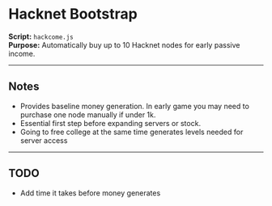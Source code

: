 # Hacknet Bootstrap

**Script:** `hackcome.js`  
**Purpose:** Automatically buy up to 10 Hacknet nodes for early passive income.  

---

## Notes
- Provides baseline money generation. In early game you may need to purchase one node manually if under 1k.
- Essential first step before expanding servers or stock.
- Going to free college at the same time generates levels needed for server access
---

## TODO
- Add time it takes before money generates
